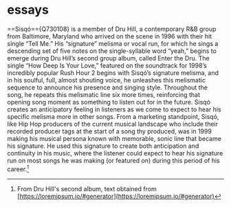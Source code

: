 # essays


==Sisqó=={Q730108} is a member of Dru Hill, a contemporary R&B group from Baltimore, Maryland who arrived on the scene in 1996 with their hit single “Tell Me.” His “signature” melisma or vocal run, for which he sings a descending set of five notes on the single-syllable word “yeah,” begins to emerge during Dru Hill’s second group album, called Enter the Dru. The single “How Deep Is Your Love,” featured on the soundtrack for 1998’s incredibly popular Rush Hour 2 begins with Sisqó’s signature melisma, and in his soulful, full, almost shouting voice, he unleashes this melismatic sequence to announce his presence and singing style. Throughout the song, he repeats this melismatic line six more times, reinforcing that opening song moment as something to listen out for in the future. Sisqó creates an anticipatory feeling in listeners as we come to expect to hear his specific melisma more in other songs. From a marketing standpoint, Sisqó, like Hip Hop producers of the current musical landscape who include their recorded producer tags at the start of a song thy produced, was in 1999 making his musical persona known with memorable, sonic line that became his signature. He used this signature to create both anticipation and continuity in his music, where the listener could expect to hear his signature run on most songs he was making (or featured on) during this period of his career.[^1]

[^1]: From Dru Hill's second album, text obtained from [https://loremipsum.io/#generator](https://loremipsum.io/#generator)

